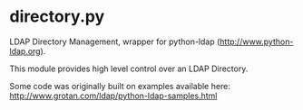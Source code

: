 directory.py
=================

LDAP Directory Management, wrapper for python-ldap (http://www.python-ldap.org).

This module provides high level control over an LDAP Directory.


Some code was originally built on examples available here:
http://www.grotan.com/ldap/python-ldap-samples.html
